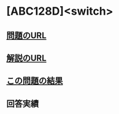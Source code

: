 # \[ABC128D\]\<switch\>

## [問題のURL](https://atcoder.jp/contests/abc128/tasks/abc128_c)

## [解説のURL](https://blog.hamayanhamayan.com/entry/2019/06/03/202146)

## [この問題の結果](https://atcoder.jp/contests/abc128/submissions?f.Task=abc128_c&f.LanguageName=Python3&f.Status=AC&f.User=)

## 回答実績
